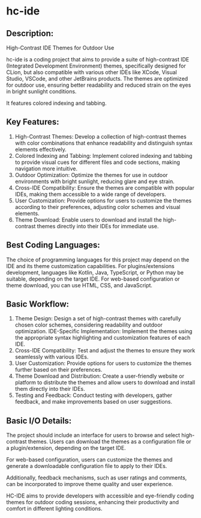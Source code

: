 # hc-ide

## Description:
High-Contrast IDE Themes for Outdoor Use

hc-ide is a coding project that aims to provide a suite of high-contrast IDE (Integrated Development Environment) themes, specifically designed for CLion, but also compatible with various other IDEs like XCode, Visual Studio, VSCode, and other JetBrains products. The themes are optimized for outdoor use, ensuring better readability and reduced strain on the eyes in bright sunlight conditions.

It features colored indexing and tabbing.


## Key Features:
1. High-Contrast Themes: Develop a collection of high-contrast themes with color combinations that enhance readability and distinguish syntax elements effectively.
2. Colored Indexing and Tabbing: Implement colored indexing and tabbing to provide visual cues for different files and code sections, making navigation more intuitive.
3. Outdoor Optimization: Optimize the themes for use in outdoor environments with bright sunlight, reducing glare and eye strain.
4. Cross-IDE Compatibility: Ensure the themes are compatible with popular IDEs, making them accessible to a wide range of developers.
5. User Customization: Provide options for users to customize the themes according to their preferences, adjusting color schemes and visual elements.
6. Theme Download: Enable users to download and install the high-contrast themes directly into their IDEs for immediate use.


## Best Coding Languages:
The choice of programming languages for this project may depend on the IDE and its theme customization capabilities. For plugins/extensions development, languages like Kotlin, Java, TypeScript, or Python may be suitable, depending on the target IDE. For web-based configuration or theme download, you can use HTML, CSS, and JavaScript.


## Basic Workflow:
1. Theme Design: Design a set of high-contrast themes with carefully chosen color schemes, considering readability and outdoor optimization.
IDE-Specific Implementation: Implement the themes using the appropriate syntax highlighting and customization features of each IDE.
2. Cross-IDE Compatibility: Test and adjust the themes to ensure they work seamlessly with various IDEs.
3. User Customization: Provide options for users to customize the themes further based on their preferences.
4. Theme Download and Distribution: Create a user-friendly website or platform to distribute the themes and allow users to download and install them directly into their IDEs.
5. Testing and Feedback: Conduct testing with developers, gather feedback, and make improvements based on user suggestions.


## Basic I/O Details:
The project should include an interface for users to browse and select high-contrast themes. Users can download the themes as a configuration file or a plugin/extension, depending on the target IDE. 

For web-based configuration, users can customize the themes and generate a downloadable configuration file to apply to their IDEs. 

Additionally, feedback mechanisms, such as user ratings and comments, can be incorporated to improve theme quality and user experience.



HC-IDE aims to provide developers with accessible and eye-friendly coding themes for outdoor coding sessions, enhancing their productivity and comfort in different lighting conditions.
